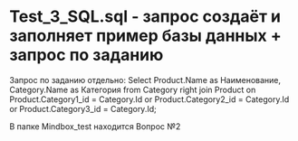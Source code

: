 # Test_3_SQL.sql - запрос создаёт и заполняет пример базы данных + запрос по заданию
Запрос по заданию отдельно:
Select Product.Name as Наименование, Category.Name as Категория from Category 
right join Product on Product.Category1_id = Category.Id or Product.Category2_id = Category.Id or Product.Category3_id = Category.Id;

В папке Mindbox_test находится Вопрос №2
